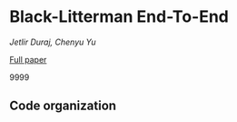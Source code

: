 # Black-Litterman End-To-End

*Jetlir Duraj, Chenyu Yu*

[Full paper]()

9999

## Code organization 